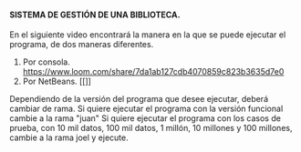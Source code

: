 #### SISTEMA DE GESTIÓN DE UNA BIBLIOTECA.

En el siguiente video encontrará la manera en la que se puede ejecutar el programa, de dos maneras diferentes.

1. Por consola. https://www.loom.com/share/7da1ab127cdb4070859c823b3635d7e0
2. Por NetBeans. [[]]

Dependiendo de la versión del programa que desee ejecutar, deberá cambiar de rama.
Si quiere ejecutar el programa con la versión funcional cambie a la rama "juan"
Si quiere ejecutar el programa con los casos de prueba, con 10 mil datos, 100 mil datos, 1 millón, 10 millones y 100 millones, cambie a la rama joel y ejecute.





